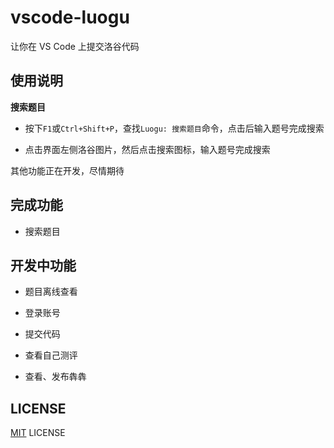 # vscode-luogu

让你在 VS Code 上提交洛谷代码

## 使用说明

**搜索题目** 

- 按下`F1`或`Ctrl+Shift+P`，查找`Luogu: 搜索题目`命令，点击后输入题号完成搜索

- 点击界面左侧洛谷图片，然后点击搜索图标，输入题号完成搜索

其他功能正在开发，尽情期待

## 完成功能

- 搜索题目

## 开发中功能

- 题目离线查看

- 登录账号

- 提交代码

- 查看自己测评

- 查看、发布犇犇

## LICENSE

[MIT](LICENSE) LICENSE
